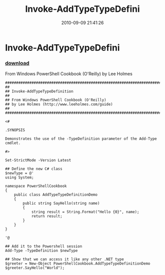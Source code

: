 ﻿---
pid:            2173
parent:         0
children:       
poster:         Lee Holmes
title:          Invoke-AddTypeTypeDefini
date:           2010-09-09 21:41:26
description:    From Windows PowerShell Cookbook (O'Reilly) by Lee Holmes
format:         posh
---

# Invoke-AddTypeTypeDefini

### [download](2173.ps1)  

From Windows PowerShell Cookbook (O'Reilly) by Lee Holmes

```posh
#############################################################################
##
## Invoke-AddTypeTypeDefinition
##
## From Windows PowerShell Cookbook (O'Reilly)
## by Lee Holmes (http://www.leeholmes.com/guide)
##
##############################################################################

<#

.SYNOPSIS

Demonstrates the use of the -TypeDefinition parameter of the Add-Type
cmdlet.

#>

Set-StrictMode -Version Latest

## Define the new C# class
$newType = @'
using System;

namespace PowerShellCookbook
{
    public class AddTypeTypeDefinitionDemo
    {
        public string SayHello(string name)
        {
            string result = String.Format("Hello {0}", name);
            return result;
        }
    }
}

'@

## Add it to the Powershell session
Add-Type -TypeDefinition $newType

## Show that we can access it like any other .NET type
$greeter = New-Object PowerShellCookbook.AddTypeTypeDefinitionDemo
$greeter.SayHello("World");
```
